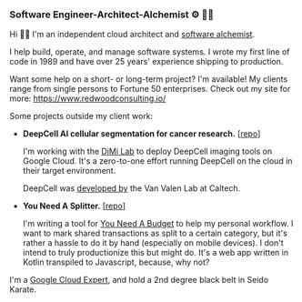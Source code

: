 ### Software Engineer-Architect-Alchemist ⚙️ 🧪🔬

Hi 👋🏻 I'm an independent cloud architect and [software alchemist]([url](https://www.redwoodconsulting.io/about/alchemy)).

I help build, operate, and manage software systems. I wrote my first line of code in 1989 and have over 25 years' experience shipping to production.

Want some help on a short- or long-term project? I'm available! My clients range from single persons to Fortune 50 enterprises. Check out my site for more: https://www.redwoodconsulting.io/

Some projects outside my client work:

- **DeepCell AI cellular segmentation for cancer research.** [[repo](https://github.com/dchaley/deepcell-imaging)]

  I'm working with the [DiMi Lab](https://dimi-lab.github.io/) to deploy DeepCell imaging tools on Google Cloud. It's a zero-to-one effort running DeepCell on the cloud in their target environment.

  DeepCell was [developed by](https://github.com/vanvalenlab/deepcell-tf) the Van Valen Lab at Caltech.

- **You Need A Splitter.** [[repo](https://github.com/dchaley/you-need-a-splitter)]

  I'm writing a tool for [You Need A Budget](https://www.ynab.com/) to help my personal workflow. I want to mark shared transactions as split to a certain category, but it's rather a hassle to do it by hand (especially on mobile devices). I don't intend to truly productionize this but might do. It's a web app written in Kotlin transpiled to Javascript, because, why not?

I'm a [Google Cloud Expert](https://developers.google.com/profile/u/dchaley), and hold a 2nd degree black belt in Seido Karate.
